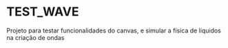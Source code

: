 # TEST_WAVE
Projeto para testar funcionalidades do canvas, e simular a física de líquidos na criação de ondas
